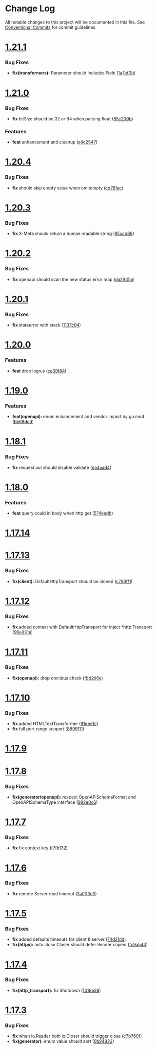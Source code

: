 # Change Log

All notable changes to this project will be documented in this file.
See [Conventional Commits](https://conventionalcommits.org) for commit guidelines.



# [1.21.1](https://github.com/go-courier/httptransport/compare/v1.21.0...v1.21.1)

### Bug Fixes

* **fix(transformers):** Parameter should includes Field ([1a7ef0b](https://github.com/go-courier/httptransport/commit/1a7ef0badfbafc570aa8682f009b28eaa531c83a))



# [1.21.0](https://github.com/go-courier/httptransport/compare/v1.20.5...v1.21.0)

### Bug Fixes

* **fix** bitSize should be 32 or 64 when parsing float ([85c239b](https://github.com/go-courier/httptransport/commit/85c239b10de187779cc854ff58307ed9fbfeb2e8))


### Features

* **feat** enhancement and cleanup ([e8c2547](https://github.com/go-courier/httptransport/commit/e8c25473568f40296a25c725414ba966a8ebb466))



# [1.20.4](https://github.com/go-courier/httptransport/compare/v1.20.3...v1.20.4)

### Bug Fixes

* **fix** should skip empty value when omitempty ([cd78fac](https://github.com/go-courier/httptransport/commit/cd78fac22aeb3beccf2ab894ea87d360ca69fef7))



# [1.20.3](https://github.com/go-courier/httptransport/compare/v1.20.2...v1.20.3)

### Bug Fixes

* **fix** X-Meta should return a human readable string ([95ccb86](https://github.com/go-courier/httptransport/commit/95ccb86d2f27a1b811f895fc2f0fce9a64dff1dd))



# [1.20.2](https://github.com/go-courier/httptransport/compare/v1.20.1...v1.20.2)

### Bug Fixes

* **fix** openapi should scan the new status error map ([da2945a](https://github.com/go-courier/httptransport/commit/da2945a9dda1589ac7b4496f216aaf72b752b2b7))



# [1.20.1](https://github.com/go-courier/httptransport/compare/v1.20.0...v1.20.1)

### Bug Fixes

* **fix** stateerror with stack ([1137c04](https://github.com/go-courier/httptransport/commit/1137c043f81a0d5bb72f6502dccd9f69d19acc4f))



# [1.20.0](https://github.com/go-courier/httptransport/compare/v1.19.0...v1.20.0)

### Features

* **feat** drop logrus ([ce30f84](https://github.com/go-courier/httptransport/commit/ce30f84f9b6125fc32958e0ad8e20b212b7e270c))



# [1.19.0](https://github.com/go-courier/httptransport/compare/v1.18.1...v1.19.0)

### Features

* **feat(openapi):** enum enhancement and vendor import by go.mod ([bb68dcd](https://github.com/go-courier/httptransport/commit/bb68dcda3056ac5b647a76c601d80b1ab71ed4bf))



# [1.18.1](https://github.com/go-courier/httptransport/compare/v1.18.0...v1.18.1)

### Bug Fixes

* **fix** request out should disable validate ([da4aad4](https://github.com/go-courier/httptransport/commit/da4aad43c636f774e4b5ac59d3221ef963284e68))



# [1.18.0](https://github.com/go-courier/httptransport/compare/v1.17.14...v1.18.0)

### Features

* **feat** query could in body when http get ([574eadb](https://github.com/go-courier/httptransport/commit/574eadb09c6d7c98273211dc073e2fe8ec1c6787))



# [1.17.14](https://github.com/go-courier/httptransport/compare/v1.17.13...v1.17.14)



# [1.17.13](https://github.com/go-courier/httptransport/compare/v1.17.12...v1.17.13)

### Bug Fixes

* **fix(client):** DefaultHttpTransport should be cloned ([c798ff1](https://github.com/go-courier/httptransport/commit/c798ff1f33ab5a1ca26cb3402fca5efb75d5a2dc))



# [1.17.12](https://github.com/go-courier/httptransport/compare/v1.17.11...v1.17.12)

### Bug Fixes

* **fix** added context with DefaultHttpTransport for inject *http.Transport ([96e931a](https://github.com/go-courier/httptransport/commit/96e931a85d6c5620f275670fd29bec4c1c7d5288))



# [1.17.11](https://github.com/go-courier/httptransport/compare/v1.17.10...v1.17.11)

### Bug Fixes

* **fix(openapi):** drop omnibus check ([fbd2d6e](https://github.com/go-courier/httptransport/commit/fbd2d6eabde0b424c4b88f652940575925647c46))



# [1.17.10](https://github.com/go-courier/httptransport/compare/v1.17.9...v1.17.10)

### Bug Fixes

* **fix** added HTMLTextTransformer ([91eee1c](https://github.com/go-courier/httptransport/commit/91eee1ccb2da75b9d6191c38eb9106f5a8d74878))
* **fix** full port range support ([8899111](https://github.com/go-courier/httptransport/commit/8899111a089ca0ebdd2984e9bf0d6994dd9aa21d))



# [1.17.9](https://github.com/go-courier/httptransport/compare/v1.17.8...v1.17.9)



# [1.17.8](https://github.com/go-courier/httptransport/compare/v1.17.7...v1.17.8)

### Bug Fixes

* **fix(generator/openapi):** respect OpenAPISchemaFormat and OpenAPISchemaType interface ([992e0c6](https://github.com/go-courier/httptransport/commit/992e0c6605e34ad9abda95f2729f8479f8655341))



# [1.17.7](https://github.com/go-courier/httptransport/compare/v1.17.6...v1.17.7)

### Bug Fixes

* **fix** fix context key ([f7fb132](https://github.com/go-courier/httptransport/commit/f7fb13268bea9144075bc7f3500366f8e2ef3de2))



# [1.17.6](https://github.com/go-courier/httptransport/compare/v1.17.5...v1.17.6)

### Bug Fixes

* **fix** remote Server read timeout ([3a003e3](https://github.com/go-courier/httptransport/commit/3a003e3781728c97840cbb74e8d9f04a1ca482c7))



# [1.17.5](https://github.com/go-courier/httptransport/compare/v1.17.4...v1.17.5)

### Bug Fixes

* **fix** added defaults timeouts for client & server ([74d21dd](https://github.com/go-courier/httptransport/commit/74d21dd2c0df714a071dee0e0a7831e6b0fe6152))
* **fix(httpx):** auto close Closer should defer Reader copied ([fc9a543](https://github.com/go-courier/httptransport/commit/fc9a5433e0e268dd95693408a34dafdc82ae26c9))



# [1.17.4](https://github.com/go-courier/httptransport/compare/v1.17.3...v1.17.4)

### Bug Fixes

* **fix(http_transport):** fix Shutdown ([1418e39](https://github.com/go-courier/httptransport/commit/1418e3941a88ec3f5905c61503a75d73659bc4fe))



# [1.17.3](https://github.com/go-courier/httptransport/compare/v1.17.2...v1.17.3)

### Bug Fixes

* **fix** when io.Reader both io.Closer should trigger close ([c7b7601](https://github.com/go-courier/httptransport/commit/c7b7601dd9c9eafe6994efa66dc1667f8f2e938a))
* **fix(generator):** enum value should sort ([0b94823](https://github.com/go-courier/httptransport/commit/0b948237b6a3de41753b4a8b6cc0529793888d05))
